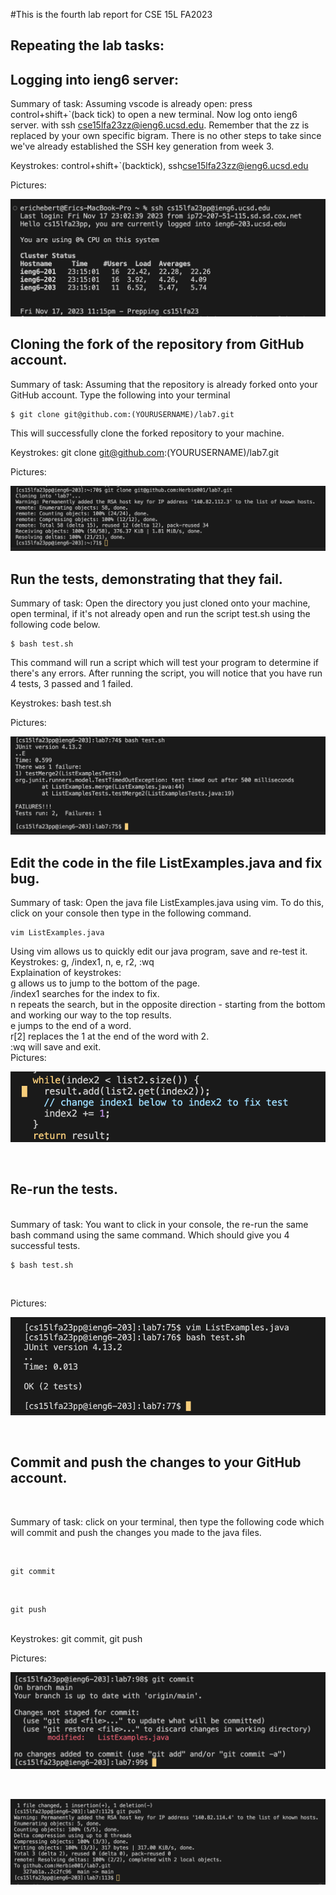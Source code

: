 #This is the fourth lab report for CSE 15L FA2023

## Repeating the lab tasks:
## Logging into ieng6 server: 

Summary of task: Assuming vscode is already open: press control+shift+`(back tick) to open a new terminal. Now log onto ieng6 server. with ssh cse15lfa23zz@ieng6.ucsd.edu. Remember that the zz is replaced by your own specific bigram. There is no other steps to take since we've already established the SSH key generation from week 3.

Keystrokes: control+shift+`(backtick), ssh<space>cse15lfa23zz@ieng6.ucsd.edu<enter>

Pictures:

![Alt text](<images/PA4 Images/logging into ieng6.png>)

## Cloning the fork of the repository from GitHub account.

Summary of task: Assuming that the repository is already forked onto your GitHub account. Type the following into your terminal 

```
$ git clone git@github.com:(YOURUSERNAME)/lab7.git
```

This will successfully clone the forked repository to your machine.

Keystrokes: git <space> clone <space> git@github.com:(YOURUSERNAME)/lab7.git <enter>

Pictures:

![Alt text](<images/PA4 Images/git clone repo.png>)

## Run the tests, demonstrating that they fail.

Summary of task: Open the directory you just cloned onto your machine, open terminal, if it's not already open and run the script test.sh using the following code below.

```
$ bash test.sh 
```

This command will run a script which will test your program to determine if there's any errors. After running the script, you will notice that you have run 4 tests, 3 passed and 1 failed.

Keystrokes: bash <space> test.sh <enter>

Pictures: 

![Alt text](<images/PA4 Images/running bash script.png>)

## Edit the code in the file ListExamples.java and fix bug. 

Summary of task: Open the java file ListExamples.java using vim. To do this, click on your console then type in the following command.

```
vim ListExamples.java
```

Using vim allows us to quickly edit our java program, save and re-test it.
<br>
Keystrokes: <shift> g, /index1, <shift> n, e, r2, :wq <enter>
<br>
Explaination of keystrokes: 
<br>
<shift> g allows us to jump to the bottom of the page.
<br>
/index1 searches for the index to fix.
<br>
<shift> n repeats the search, but in the opposite direction - starting from the bottom and working our way to the top results.
<br>
e jumps to the end of a word.
<br>
r[2] replaces the 1 at the end of the word with 2.
<br>
:wq <enter> will save and exit.
<br>
Pictures:
<br>

![Alt text](<images/PA4 Images/edit java file using vim.png>)

<br>

## Re-run the tests.

<br>
Summary of task: You want to click in your console, the re-run the same bash command using the same command. Which should give you 4 successful tests.
<br>

```
$ bash test.sh
```
<br>

Pictures:

![Alt text](<images/PA4 Images/running bash script again.png>)

<br>

## Commit and push the changes to your GitHub account.

<br>

Summary of task: click on your terminal, then type the following code which will commit and push the changes you made to the java files.

<br>

```
git commit
```
<br>

```
git push
```
<br>
Keystrokes: git <space> commit, git <space> push

<br>

Pictures: 
<br>

![Alt text](<images/PA4 Images/git commit.png>)

<br>

![Alt text](<images/PA4 Images/git push.png>)